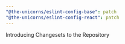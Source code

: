 ```yaml
---
"@the-unicorns/eslint-config-base": patch
"@the-unicorns/eslint-config-react": patch
---
```


Introducing Changesets to the Repository
